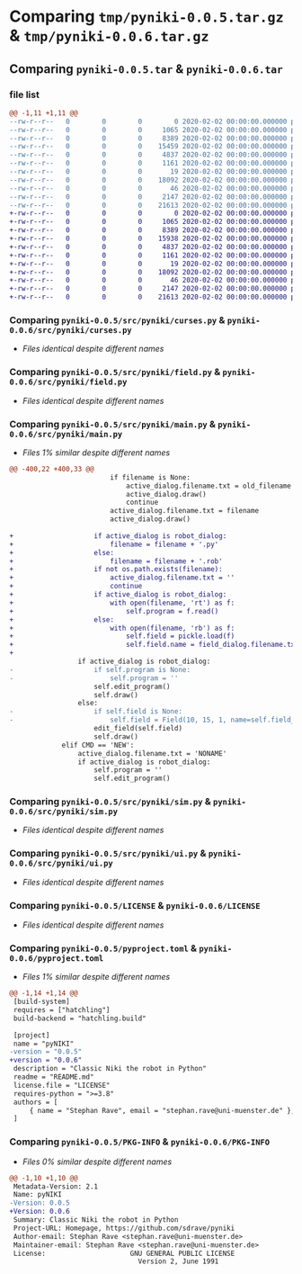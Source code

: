 # Comparing `tmp/pyniki-0.0.5.tar.gz` & `tmp/pyniki-0.0.6.tar.gz`

## Comparing `pyniki-0.0.5.tar` & `pyniki-0.0.6.tar`

### file list

```diff
@@ -1,11 +1,11 @@
--rw-r--r--   0        0        0        0 2020-02-02 00:00:00.000000 pyniki-0.0.5/src/pyniki/__init__.py
--rw-r--r--   0        0        0     1065 2020-02-02 00:00:00.000000 pyniki-0.0.5/src/pyniki/curses.py
--rw-r--r--   0        0        0     8389 2020-02-02 00:00:00.000000 pyniki-0.0.5/src/pyniki/field.py
--rw-r--r--   0        0        0    15459 2020-02-02 00:00:00.000000 pyniki-0.0.5/src/pyniki/main.py
--rw-r--r--   0        0        0     4837 2020-02-02 00:00:00.000000 pyniki-0.0.5/src/pyniki/sim.py
--rw-r--r--   0        0        0     1161 2020-02-02 00:00:00.000000 pyniki-0.0.5/src/pyniki/ui.py
--rw-r--r--   0        0        0       19 2020-02-02 00:00:00.000000 pyniki-0.0.5/.gitignore
--rw-r--r--   0        0        0    18092 2020-02-02 00:00:00.000000 pyniki-0.0.5/LICENSE
--rw-r--r--   0        0        0       46 2020-02-02 00:00:00.000000 pyniki-0.0.5/README.md
--rw-r--r--   0        0        0     2147 2020-02-02 00:00:00.000000 pyniki-0.0.5/pyproject.toml
--rw-r--r--   0        0        0    21613 2020-02-02 00:00:00.000000 pyniki-0.0.5/PKG-INFO
+-rw-r--r--   0        0        0        0 2020-02-02 00:00:00.000000 pyniki-0.0.6/src/pyniki/__init__.py
+-rw-r--r--   0        0        0     1065 2020-02-02 00:00:00.000000 pyniki-0.0.6/src/pyniki/curses.py
+-rw-r--r--   0        0        0     8389 2020-02-02 00:00:00.000000 pyniki-0.0.6/src/pyniki/field.py
+-rw-r--r--   0        0        0    15938 2020-02-02 00:00:00.000000 pyniki-0.0.6/src/pyniki/main.py
+-rw-r--r--   0        0        0     4837 2020-02-02 00:00:00.000000 pyniki-0.0.6/src/pyniki/sim.py
+-rw-r--r--   0        0        0     1161 2020-02-02 00:00:00.000000 pyniki-0.0.6/src/pyniki/ui.py
+-rw-r--r--   0        0        0       19 2020-02-02 00:00:00.000000 pyniki-0.0.6/.gitignore
+-rw-r--r--   0        0        0    18092 2020-02-02 00:00:00.000000 pyniki-0.0.6/LICENSE
+-rw-r--r--   0        0        0       46 2020-02-02 00:00:00.000000 pyniki-0.0.6/README.md
+-rw-r--r--   0        0        0     2147 2020-02-02 00:00:00.000000 pyniki-0.0.6/pyproject.toml
+-rw-r--r--   0        0        0    21613 2020-02-02 00:00:00.000000 pyniki-0.0.6/PKG-INFO
```

### Comparing `pyniki-0.0.5/src/pyniki/curses.py` & `pyniki-0.0.6/src/pyniki/curses.py`

 * *Files identical despite different names*

### Comparing `pyniki-0.0.5/src/pyniki/field.py` & `pyniki-0.0.6/src/pyniki/field.py`

 * *Files identical despite different names*

### Comparing `pyniki-0.0.5/src/pyniki/main.py` & `pyniki-0.0.6/src/pyniki/main.py`

 * *Files 1% similar despite different names*

```diff
@@ -400,22 +400,33 @@
                         if filename is None:
                             active_dialog.filename.txt = old_filename
                             active_dialog.draw()
                             continue
                         active_dialog.filename.txt = filename
                         active_dialog.draw()
 
+                    if active_dialog is robot_dialog:
+                        filename = filename + '.py'
+                    else:
+                        filename = filename + '.rob'
+                    if not os.path.exists(filename):
+                        active_dialog.filename.txt = ''
+                        continue
+                    if active_dialog is robot_dialog:
+                        with open(filename, 'rt') as f:
+                            self.program = f.read()
+                    else:
+                        with open(filename, 'rb') as f:
+                            self.field = pickle.load(f)
+                            self.field.name = field_dialog.filename.txt
+
                 if active_dialog is robot_dialog:
-                    if self.program is None:
-                        self.program = ''
                     self.edit_program()
                     self.draw()
                 else:
-                    if self.field is None:
-                        self.field = Field(10, 15, 1, name=self.field_dialog.filename.txt)
                     edit_field(self.field)
                     self.draw()
             elif CMD == 'NEW':
                 active_dialog.filename.txt = 'NONAME'
                 if active_dialog is robot_dialog:
                     self.program = ''
                     self.edit_program()
```

### Comparing `pyniki-0.0.5/src/pyniki/sim.py` & `pyniki-0.0.6/src/pyniki/sim.py`

 * *Files identical despite different names*

### Comparing `pyniki-0.0.5/src/pyniki/ui.py` & `pyniki-0.0.6/src/pyniki/ui.py`

 * *Files identical despite different names*

### Comparing `pyniki-0.0.5/LICENSE` & `pyniki-0.0.6/LICENSE`

 * *Files identical despite different names*

### Comparing `pyniki-0.0.5/pyproject.toml` & `pyniki-0.0.6/pyproject.toml`

 * *Files 1% similar despite different names*

```diff
@@ -1,14 +1,14 @@
 [build-system]
 requires = ["hatchling"]
 build-backend = "hatchling.build"
 
 [project]
 name = "pyNIKI"
-version = "0.0.5"
+version = "0.0.6"
 description = "Classic Niki the robot in Python"
 readme = "README.md"
 license.file = "LICENSE"
 requires-python = ">=3.8"
 authors = [
     { name = "Stephan Rave", email = "stephan.rave@uni-muenster.de" },
 ]
```

### Comparing `pyniki-0.0.5/PKG-INFO` & `pyniki-0.0.6/PKG-INFO`

 * *Files 0% similar despite different names*

```diff
@@ -1,10 +1,10 @@
 Metadata-Version: 2.1
 Name: pyNIKI
-Version: 0.0.5
+Version: 0.0.6
 Summary: Classic Niki the robot in Python
 Project-URL: Homepage, https://github.com/sdrave/pyniki
 Author-email: Stephan Rave <stephan.rave@uni-muenster.de>
 Maintainer-email: Stephan Rave <stephan.rave@uni-muenster.de>
 License:                     GNU GENERAL PUBLIC LICENSE
                                Version 2, June 1991
```

